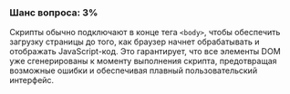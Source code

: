 ### Шанс вопроса: 3%

Скрипты обычно подключают в конце тега `<body>`, чтобы обеспечить загрузку страницы до того, как браузер начнет обрабатывать и отображать JavaScript-код. Это гарантирует, что все элементы DOM уже сгенерированы к моменту выполнения скрипта, предотвращая возможные ошибки и обеспечивая плавный пользовательский интерфейс.